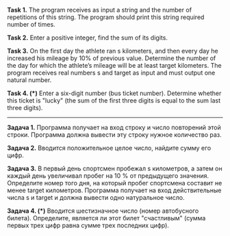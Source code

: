 **Task 1.**
The program receives as input a string and the number of repetitions of this string.
The program should print this string required number of times.

**Task 2.**
Enter a positive integer, find the sum of its digits.

**Task 3.**
On the first day the athlete ran s kilometers, and then every day he increased his mileage by 10% of
previous value. Determine the number of the day for which the athlete’s mileage will be at least target
kilometers. The program receives real numbers s and target as input and must output one
natural number.

**Task 4. (*)**
Enter a six-digit number (bus ticket number).
Determine whether this ticket is "lucky" (the sum of the first three digits is equal to the sum
last three digits).

_____________________________

**Задача 1.**
Программа получает на вход строку и число повторений этой строки.
Программа должна вывести эту строку нужное количество раз.

**Задача 2.**
Вводится положительное целое число, найдите сумму его цифр.

**Задача 3.**
В первый день спортсмен пробежал s километров, а затем он каждый день увеличивал пробег на 10 % от
предыдущего значения. Определите номер того дня, на который пробег спортсмена составит не менее target
километров. Программа получает на вход действительные числа s и target и должна вывести одно
натуральное число.

**Задача 4. (*)**
Вводится шестизначное число (номер автобусного билета).
Определите, является ли этот билет "счастливым" (сумма первых трех цифр равна сумме 
трех последних цифр).


